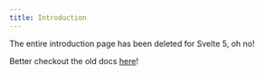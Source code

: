 ```yaml
---
title: Introduction
---
```


The entire introduction page has been deleted for Svelte 5, oh no!

Better checkout the old docs [here](?version=v4)!
